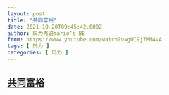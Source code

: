 ```yaml
---
layout: post
title: "共同富裕"
date: 2021-10-20T09:45:42.000Z
author: 玛力再说mario‘s BB
from: https://www.youtube.com/watch?v=gUC9j7MM4vA
tags: [ 玛力 ]
categories: [ 玛力 ]
---
```

<!--1634723142000-->
[共同富裕](https://www.youtube.com/watch?v=gUC9j7MM4vA)
------

<div>

</div>
